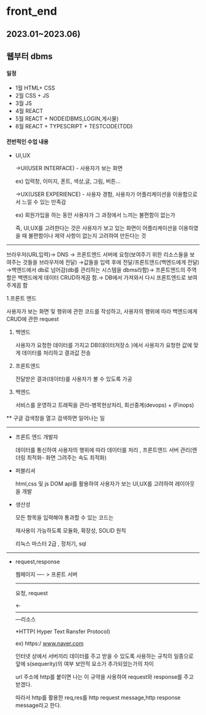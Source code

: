 # front_end


## 2023.01~2023.06)


## 웹부터 dbms

#### 일정

- 1월 HTML+ CSS
- 2월 CSS + JS
- 3월 JS
- 4월 REACT
- 5월 REACT + NODE(DBMS,LOGIN,게시물)
- 6월 REACT + TYPESCRIPT + TESTCODE(TDD)

#### 전반적인 수업 내용

- UI,UX
    
    →UI(USER INTERFACE) - 사용자가 보는 화면
    
    ex) 입력창, 이미지, 폰트, 색상,글, 그림, 버튼…
    
    →UX(USER EXPERIENCE) - 사용자 경험, 사용자가 어플리케이션을 이용함으로서 느낄 수 있는 만족감
    
    ex) 회원가입을 하는 동안 사용자가 그 과정에서 느끼는 불편함이 없는가
    
    즉, UI,UX를 고려한다는 것은 사용자가 보고 있는 화면이 어플리케이션을 이용하였을 때 불편함이나 제약 사항이 없는지 고려하여 만든다는 것
    

---

브라우저(URL입력)→ DNS → 프론트엔드 서버에 요청(보여주기 위한 리소스들을 보여주는 것들을 브라우저에 전달) →값들을 입력 후에 전달/프론트엔드(백엔드에게 전달) →백엔드에서 db로 넘어감(db를 관리하는 시스템을 dbms라함)→ 프론트엔드의 주역할은 백엔드에게 데이터 CRUD하게끔 함.→ DB에서 가져와서 다시 프론트엔드로 보여주게끔 함

1.프론트 엔드

사용자가 보는 화면 및 행위에 관한 코드를 작성하고, 사용자의 행위에 따라 백엔드에게 CRUD에 관한  request

1. 백엔드
    
     사용자가 요청한 데이터를 가지고 DB(데이터저장소 )에서 사용자가 요청한 값에 맞게 데이터를 처리하고 결과값 전송
    
2. 프론트엔드
    
     전달받은 결과(데이터)를 사용자가 볼 수 있도록 가공
    
3. 백엔드
    
    서비스를 운영하고 트래픽을 관리-병목현상처리, 회선중계(devops) + (Finops)
    

** 구글 검색창을 열고 검색하면 일어나는 일

---

- 프론트 엔드 개발자
    
    데이터를 통신하여 사용자의 행위에 따라 데이터를 처리 , 프론트엔드 서버 관리(렌더링 최적화- 화면 그려주는 속도 최적화)
    
- 퍼블리셔
    
    html,css 및 js DOM api를 활용하여 사용자가 보는 UI,UX를 고려하여 레이아웃을 개발
    
- 생산성
    
    모든 항목을 입력해야 통과할 수 있는 코드는 
    
    재사용이 가능하도록 모듈화, 확장성, SOLID 원칙
    
    리눅스 마스터 2급 , 정처기, sql
    

---

- request,response
    
    웹페이지 —- > 프론트 서버
    
    ---
    
    요청, request 
    
    ←———————————————————————————————————리소스
    
    *HTTP( Hyper Text Ransfer Protocol)
    
    ex)  https:/ www.naver.com
    
    인터넷 상에서 서버끼리 데이터를 주고 받을 수 있도록 사용하는 규칙의 일종으로 앞에  s(sequerity)의 여부 보안적 요소가 추가되었는가의 차이 
    
    url 주소에 http를 붙이면 나는 이 규약을 사용하여 request와 response를 주고 받겠다.
    
    따라서 http를 활용한 req,res를 http request message,http response message라고 한다.
